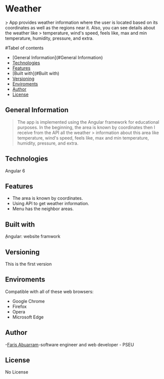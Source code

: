 # Weather

ِ> App provides weather information where the user is located based on its coordinates as well as the regions near it. Also, you can see details about the weather like            > temperature, wind's speed, feels like, max and min temperature, humidity, pressure, and extra.

#Tabel of contents 
- [General Information](#General Information)
- [Technologies](#Technologies)
- [Features](#Features)
- [Built with](#Built with)
- [Versioning](#Versioning)
- [Enviroments](#Enviroments)
- [Author](#Author)
- [License](#License)

## General Information
> The app is implemented using the Angular framework for educational purposes. In the beginning, the area is known by coordinates then I receive from the API all the weather    > information about this area like temperature, wind's speed, feels like, max and min temperature, humidity, pressure, and extra.

## Technologies
Angular 6

## Features
- The area is known by coordinates.
- Using API to get weather information.
- Menu has the neighbor areas.

## Built with 
 ِAngular: website framwork
 
## Versioning
This is the first version

## Enviroments
Compatible with all of these web browsers:
- Google Chrome
- Firefox
- Opera
- Microsoft Edge

## Author 
-[Faris Abuarram](aburamf@gmail.com)-software engineer and web developer - PSEU

## License 
No License
